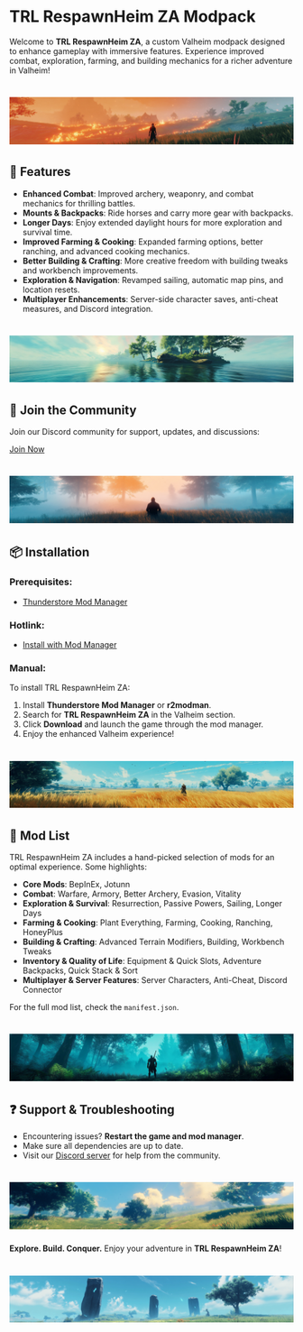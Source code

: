 # TRL RespawnHeim ZA Modpack

Welcome to **TRL RespawnHeim ZA**, a custom Valheim modpack designed to enhance gameplay with immersive features. Experience improved combat, exploration, farming, and building mechanics for a richer adventure in Valheim!

# ![TRL RespawnHeim Banner](https://raw.githubusercontent.com/SeegersJT/TRL-RespawnHeim-ZA-Modpack/refs/heads/main/media/banner-1.webp)

## 🌟 Features

- **Enhanced Combat**: Improved archery, weaponry, and combat mechanics for thrilling battles.
- **Mounts & Backpacks**: Ride horses and carry more gear with backpacks.
- **Longer Days**: Enjoy extended daylight hours for more exploration and survival time.
- **Improved Farming & Cooking**: Expanded farming options, better ranching, and advanced cooking mechanics.
- **Better Building & Crafting**: More creative freedom with building tweaks and workbench improvements.
- **Exploration & Navigation**: Revamped sailing, automatic map pins, and location resets.
- **Multiplayer Enhancements**: Server-side character saves, anti-cheat measures, and Discord integration.

# ![TRL RespawnHeim Banner](https://raw.githubusercontent.com/SeegersJT/TRL-RespawnHeim-ZA-Modpack/refs/heads/main/media/banner-2.webp)

## 🔗 Join the Community
Join our Discord community for support, updates, and discussions:

[Join Now](https://discord.gg/kCrFgqavxD)

# ![TRL RespawnHeim Banner](https://raw.githubusercontent.com/SeegersJT/TRL-RespawnHeim-ZA-Modpack/refs/heads/main/media/banner-3.webp)

## 📦 Installation

### Prerequisites:
- [Thunderstore Mod Manager](https://www.overwolf.com/app/Thunderstore-Thunderstore_Mod_Manager)

### Hotlink:
- [Install with Mod Manager](ror2mm://v1/install/thunderstore.io/TheRespawnLounge/TRL_RespawnHeim_ZA/1.1.7/)

### Manual:
To install TRL RespawnHeim ZA:
1. Install **Thunderstore Mod Manager** or **r2modman**.
2. Search for **TRL RespawnHeim ZA** in the Valheim section.
3. Click **Download** and launch the game through the mod manager.
4. Enjoy the enhanced Valheim experience!

# ![TRL RespawnHeim Banner](https://raw.githubusercontent.com/SeegersJT/TRL-RespawnHeim-ZA-Modpack/refs/heads/main/media/banner-4.webp)

## 📜 Mod List
TRL RespawnHeim ZA includes a hand-picked selection of mods for an optimal experience. Some highlights:

- **Core Mods**: BepInEx, Jotunn
- **Combat**: Warfare, Armory, Better Archery, Evasion, Vitality
- **Exploration & Survival**: Resurrection, Passive Powers, Sailing, Longer Days
- **Farming & Cooking**: Plant Everything, Farming, Cooking, Ranching, HoneyPlus
- **Building & Crafting**: Advanced Terrain Modifiers, Building, Workbench Tweaks
- **Inventory & Quality of Life**: Equipment & Quick Slots, Adventure Backpacks, Quick Stack & Sort
- **Multiplayer & Server Features**: Server Characters, Anti-Cheat, Discord Connector

For the full mod list, check the `manifest.json`.

# ![TRL RespawnHeim Banner](https://raw.githubusercontent.com/SeegersJT/TRL-RespawnHeim-ZA-Modpack/refs/heads/main/media/banner-5.webp)

## ❓ Support & Troubleshooting
- Encountering issues? **Restart the game and mod manager**.
- Make sure all dependencies are up to date.
- Visit our [Discord server](https://discord.gg/kCrFgqavxD) for help from the community.

# ![TRL RespawnHeim Banner](https://raw.githubusercontent.com/SeegersJT/TRL-RespawnHeim-ZA-Modpack/refs/heads/main/media/banner-6.webp)

**Explore. Build. Conquer.** Enjoy your adventure in **TRL RespawnHeim ZA**!

# ![TRL RespawnHeim Banner](https://raw.githubusercontent.com/SeegersJT/TRL-RespawnHeim-ZA-Modpack/refs/heads/main/media/banner-7.webp)